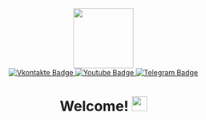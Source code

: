 <div id="header" align="center">
  <img src="https://media.giphy.com/media/v1.Y2lkPTc5MGI3NjExbzNsc3d2cTZlMnRjYzVnaGRvZ3RhM3hybnducWpobng1dmo2cnh2NiZlcD12MV9pbnRlcm5hbF9naWZfYnlfaWQmY3Q9Zw/bGgsc5mWoryfgKBx1u/giphy.gif" width="120"/>
</div>
<div id="badges" align="center">
  <a href="https://vk.com/romzazka">
    <img src="https://img.shields.io/badge/Vkontakte-blue?style=for-the-badge&logo=vkontakte&logoColor=white" alt="Vkontakte Badge"/>
  </a>
  <a href="">
    <img src="https://img.shields.io/badge/YouTube-red?style=for-the-badge&logo=youtube&logoColor=white" alt="Youtube Badge"/>
  </a>
  <a href="https://t.me/@Romzazka"/>
    <img src="https://img.shields.io/badge/Telegram-blue?style=for-the-badge&logo=telegram&logoColor=white" alt="Telegram Badge"/>
  </a>
</div>

  <div id="badges" align="center">
  <img src="https://komarev.com/ghpvc//?username=Molchun43&style=flat-square&color=grey" alt=""/>
  <h1>
  Welcome!
  <img src="https://media.giphy.com/media/hvRJCLFzcasrR4ia7z/giphy.gif" width="30px"/>
</h1>  
  </div>
 
</div>

